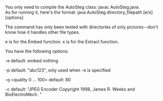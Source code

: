 You only need to compile the AutoSteg class: javac AutoSteg.java.  
As for running it, here's the format: java AutoSteg directory_filepath [e/x] [options]

The command has only been tested with directories of only pictures--don't know how it handles other file types.

e is for the Embed function.
x is for the Extract function.


You have the following options:

-e <file to embed>  default: embed nothing

-p <password>  	default: "abc123", only used when -e is specified

-q <quality 0 ... 100>	default: 80

-c <comment>		default: "JPEG Encoder Copyright 1998, James R. Weeks and BioElectroMech.  "
